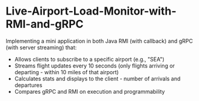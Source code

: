 # Live-Airport-Load-Monitor-with-RMI-and-gRPC

Implementing a mini application in both Java RMI (with callback) and gRPC (with server streaming) that:
- Allows clients to subscribe to a specific airport (e.g., "SEA")
- Streams flight updates every 10 seconds (only flights arriving or departing - within 10 miles of that airport)
- Calculates stats and displays to the client - number of arrivals and departures
- Compares gRPC and RMI on execution and programmability